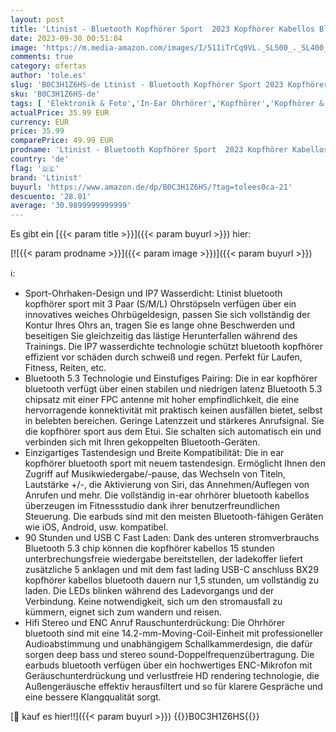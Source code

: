 ```yaml
---
layout: post
title: 'Ltinist - Bluetooth Kopfhörer Sport  2023 Kopfhörer Kabellos Bluetooth 5.3 Stereo  90H ENC Mic Noise Cancelling Bluetooth Kopfhörer in Ear  LED-Anzeige  Bass  IP7 wasserdichte Ohrhörer Bluetooth  Rose Gold'
date: 2023-09-30 00:51:04
image: 'https://m.media-amazon.com/images/I/511iTrCq9VL._SL500_._SL400_.jpg'
comments: true
category: ofertas
author: 'tole.es'
slug: 'B0C3H1Z6HS-de Ltinist - Bluetooth Kopfhörer Sport 2023 Kopfhörer...'
sku: 'B0C3H1Z6HS-de'
tags: [ 'Elektronik & Foto','In-Ear Ohrhörer','Kopfhörer','Kopfhörer & Zubehör','ltinist','🇩🇪', ]
actualPrice: 35.99 EUR
currency: EUR
price: 35.99
comparePrice: 49.99 EUR
prodname: 'Ltinist - Bluetooth Kopfhörer Sport  2023 Kopfhörer Kabellos Bluetooth 5.3 Stereo  90H ENC Mic Noise Cancelling Bluetooth Kopfhörer in Ear  LED-Anzeige  Bass  IP7 wasserdichte Ohrhörer Bluetooth  Rose Gold'
country: 'de'
flag: '🇩🇪'
brand: 'Ltinist'
buyurl: 'https://www.amazon.de/dp/B0C3H1Z6HS/?tag=tolees0ca-21'
descuento: '28.01'
average: '30.9899999999999'
---
```


Es gibt ein [{{< param title >}}]({{< param buyurl >}}) hier:

[![{{< param prodname >}}]({{< param image >}})]({{< param buyurl >}})

ℹ️:

- Sport-Ohrhaken-Design und IP7 Wasserdicht: Ltinist bluetooth kopfhörer sport mit 3 Paar (S/M/L) Ohrstöpseln verfügen über ein innovatives weiches Ohrbügeldesign, passen Sie sich vollständig der Kontur Ihres Ohrs an, tragen Sie es lange ohne Beschwerden und beseitigen Sie gleichzeitig das lästige Herunterfallen während des Trainings. Die IP7 wasserdichte technologie schützt bluetooth kopfhörer effizient vor schäden durch schweiß und regen. Perfekt für Laufen, Fitness, Reiten, etc.
- Bluetooth 5.3 Technologie und Einstufiges Pairing: Die in ear kopfhörer bluetooth verfügt über einen stabilen und niedrigen latenz Bluetooth 5.3 chipsatz mit einer FPC antenne mit hoher empfindlichkeit, die eine hervorragende konnektivität mit praktisch keinen ausfällen bietet, selbst in belebten bereichen. Geringe Latenzzeit und stärkeres Anrufsignal. Sie die kopfhörer sport aus dem Etui. Sie schalten sich automatisch ein und verbinden sich mit Ihren gekoppelten Bluetooth-Geräten.
- Einzigartiges Tastendesign und Breite Kompatibilität: Die in ear kopfhörer bluetooth sport mit neuem tastendesign. Ermöglicht Ihnen den Zugriff auf Musikwiedergabe/-pause, das Wechseln von Titeln, Lautstärke +/-, die Aktivierung von Siri, das Annehmen/Auflegen von Anrufen und mehr. Die vollständig in-ear ohrhörer bluetooth kabellos überzeugen im Fitnessstudio dank ihrer benutzerfreundlichen Steuerung. Die earbuds sind mit den meisten Bluetooth-fähigen Geräten wie iOS, Android, usw. kompatibel.
- 90 Stunden und USB C Fast Laden: Dank des unteren stromverbrauchs Bluetooth 5.3 chip können die kopfhörer kabellos 15 stunden unterbrechungsfreie wiedergabe bereitstellen, der ladekoffer liefert zusätzliche 5 anklagen und mit dem fast lading USB-C anschluss BX29 kopfhörer kabellos bluetooth dauern nur 1,5 stunden, um vollständig zu laden. Die LEDs blinken während des Ladevorgangs und der Verbindung. Keine notwendigkeit, sich um den stromausfall zu kümmern, eignet sich zum wandern und reisen.
- Hifi Stereo und ENC Anruf Rauschunterdrückung: Die Ohrhörer bluetooth sind mit eine 14.2-mm-Moving-Coil-Einheit mit professioneller Audioabstimmung und unabhängigem Schallkammerdesign, die dafür sorgen deep bass und stereo sound-Doppelfrequenzübertragung. Die earbuds bluetooth verfügen über ein hochwertiges ENC-Mikrofon mit Geräuschunterdrückung und verlustfreie HD rendering technologie, die Außengeräusche effektiv herausfiltert und so für klarere Gespräche und eine bessere Klangqualität sorgt.

[🛒 kauf es hier!!]({{< param buyurl >}})
{{<world>}}B0C3H1Z6HS{{</world>}}
